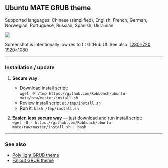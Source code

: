 ## Ubuntu MATE GRUB theme

Supported languages: Chinese (simplified), English, French, German, Norwegian, Portuguese, Russian, Spanish, Ukrainian

![](https://i.imgur.com/OHGyR2N.gif)

Screenshot is intentionally low res to fit GitHub UI. See also: [1280×720](https://i.imgur.com/iKtkLr4.png), [1920×1080](https://i.imgur.com/faGEmp5.png)

---

### Installation / update

1. **Secure way:**
    - Download install script:  
    `wget -P /tmp https://github.com/RobLoach/ubuntu-mate/raw/master/install.sh`
    - Review install script at `/tmp/install.sh`
    - Run it: `bash /tmp/install.sh`

2. **Easier, less secure way** — just download and run install script:  
    `wget -O - https://github.com/RobLoach/ubuntu-mate/raw/master/install.sh | bash`

---

### See also

- [Poly light GRUB theme](https://github.com/shvchk/poly-light)
- [Fallout GRUB theme](https://github.com/shvchk/fallout-grub-theme)
